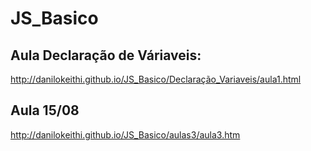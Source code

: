 # JS_Basico
## Aula Declaração de Váriaveis:
http://danilokeithi.github.io/JS_Basico/Declaração_Variaveis/aula1.html

## Aula 15/08
http://danilokeithi.github.io/JS_Basico/aulas3/aula3.htm


